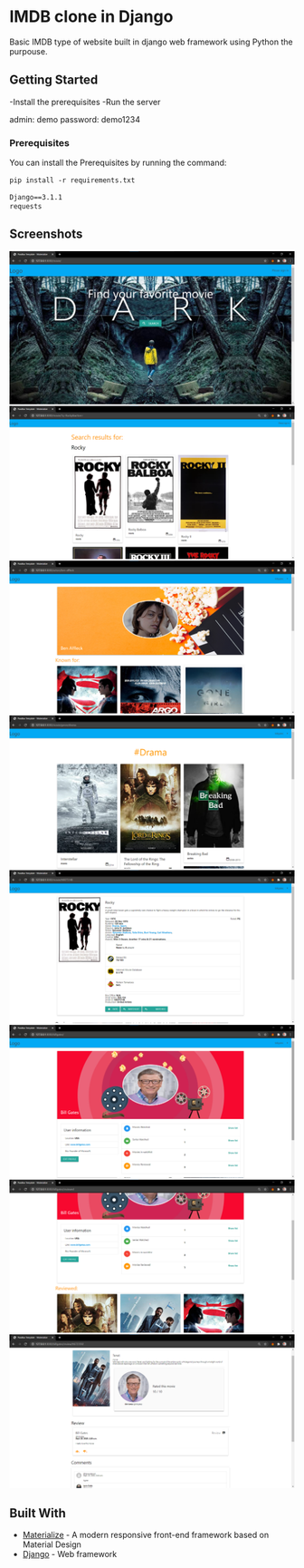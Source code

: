 # IMDB clone in Django

Basic IMDB type of website  built in django web framework using Python the purpouse. 

## Getting Started

-Install the prerequisites
-Run the server

admin:
demo
password:
demo1234

### Prerequisites

You can install the Prerequisites by running the command: 

```
pip install -r requirements.txt
```

```
Django==3.1.1
requests
```

## Screenshots

![Screen](screenshots/index.png?raw=true)
![Screen](screenshots/search_results.png?raw=true)
![Screen](screenshots/actor.png?raw=true)
![Screen](screenshots/genre.png?raw=true)
![Screen](screenshots/movie_details.png?raw=true)
![Screen](screenshots/profile.png?raw=true)
![Screen](screenshots/profile_list.png?raw=true)
![Screen](screenshots/review.png?raw=true)





## Built With

* [Materialize](https://materializecss.com/) - A modern responsive front-end framework based on Material Design
* [Django](https://www.djangoproject.com/) - Web framework

 
